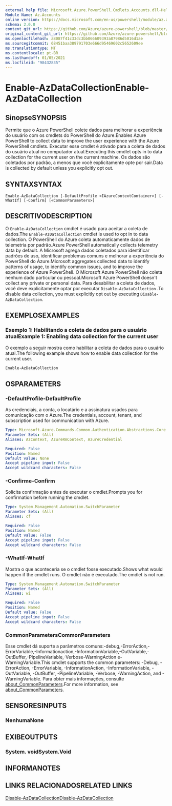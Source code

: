 ```yaml
---
external help file: Microsoft.Azure.PowerShell.Cmdlets.Accounts.dll-Help.xml
Module Name: Az.Accounts
online version: https://docs.microsoft.com/en-us/powershell/module/az.accounts/enable-azdatacollection
schema: 2.0.0
content_git_url: https://github.com/Azure/azure-powershell/blob/master/src/Accounts/Accounts/help/Enable-AzDataCollection.md
original_content_git_url: https://github.com/Azure/azure-powershell/blob/master/src/Accounts/Accounts/help/Enable-AzDataCollection.md
ms.openlocfilehash: a8087f41c33dc3bb066609393a87986d5016d1ae
ms.sourcegitcommit: 68451baa389791703e666d95469602c5652609ee
ms.translationtype: MT
ms.contentlocale: pt-BR
ms.lasthandoff: 01/05/2021
ms.locfileid: "98432835"
---
```

# <span data-ttu-id="e73f8-101">Enable-AzDataCollection</span><span class="sxs-lookup"><span data-stu-id="e73f8-101">Enable-AzDataCollection</span></span>

## <span data-ttu-id="e73f8-102">Sinopse</span><span class="sxs-lookup"><span data-stu-id="e73f8-102">SYNOPSIS</span></span>
<span data-ttu-id="e73f8-103">Permite que o Azure PowerShell colete dados para melhorar a experiência do usuário com os cmdlets do PowerShell do Azure.</span><span class="sxs-lookup"><span data-stu-id="e73f8-103">Enables Azure PowerShell to collect data to improve the user experience with the Azure PowerShell cmdlets.</span></span> <span data-ttu-id="e73f8-104">Executar esse cmdlet é ativado para a coleta de dados do usuário atual no computador atual.</span><span class="sxs-lookup"><span data-stu-id="e73f8-104">Executing this cmdlet opts in to data collection for the current user on the current machine.</span></span> <span data-ttu-id="e73f8-105">Os dados são coletados por padrão, a menos que você explicitamente opte por sair.</span><span class="sxs-lookup"><span data-stu-id="e73f8-105">Data is collected by default unless you explicitly opt out.</span></span>

## <span data-ttu-id="e73f8-106">SYNTAX</span><span class="sxs-lookup"><span data-stu-id="e73f8-106">SYNTAX</span></span>

```
Enable-AzDataCollection [-DefaultProfile <IAzureContextContainer>] [-WhatIf] [-Confirm] [<CommonParameters>]
```

## <span data-ttu-id="e73f8-107">DESCRITIVO</span><span class="sxs-lookup"><span data-stu-id="e73f8-107">DESCRIPTION</span></span>

<span data-ttu-id="e73f8-108">O `Enable-AzDataCollection` cmdlet é usado para aceitar a coleta de dados.</span><span class="sxs-lookup"><span data-stu-id="e73f8-108">The `Enable-AzDataCollection` cmdlet is used to opt in to data collection.</span></span> <span data-ttu-id="e73f8-109">O PowerShell do Azure coleta automaticamente dados de telemetria por padrão.</span><span class="sxs-lookup"><span data-stu-id="e73f8-109">Azure PowerShell automatically collects telemetry data by default.</span></span> <span data-ttu-id="e73f8-110">A Microsoft agrega dados coletados para identificar padrões de uso, identificar problemas comuns e melhorar a experiência do PowerShell do Azure.</span><span class="sxs-lookup"><span data-stu-id="e73f8-110">Microsoft aggregates collected data to identify patterns of usage, to identify common issues, and to improve the experience of Azure PowerShell.</span></span>
<span data-ttu-id="e73f8-111">O Microsoft Azure PowerShell não coleta nenhum dado particular ou pessoal.</span><span class="sxs-lookup"><span data-stu-id="e73f8-111">Microsoft Azure PowerShell doesn't collect any private or personal data.</span></span> <span data-ttu-id="e73f8-112">Para desabilitar a coleta de dados, você deve explicitamente optar por executar `Disable-AzDataCollection` .</span><span class="sxs-lookup"><span data-stu-id="e73f8-112">To disable data collection, you must explicitly opt out by executing `Disable-AzDataCollection`.</span></span>

## <span data-ttu-id="e73f8-113">EXEMPLOS</span><span class="sxs-lookup"><span data-stu-id="e73f8-113">EXAMPLES</span></span>

### <span data-ttu-id="e73f8-114">Exemplo 1: Habilitando a coleta de dados para o usuário atual</span><span class="sxs-lookup"><span data-stu-id="e73f8-114">Example 1: Enabling data collection for the current user</span></span>

<span data-ttu-id="e73f8-115">O exemplo a seguir mostra como habilitar a coleta de dados para o usuário atual.</span><span class="sxs-lookup"><span data-stu-id="e73f8-115">The following example shows how to enable data collection for the current user.</span></span>

```powershell
Enable-AzDataCollection
```

## <span data-ttu-id="e73f8-116">OS</span><span class="sxs-lookup"><span data-stu-id="e73f8-116">PARAMETERS</span></span>

### <span data-ttu-id="e73f8-117">-DefaultProfile</span><span class="sxs-lookup"><span data-stu-id="e73f8-117">-DefaultProfile</span></span>

<span data-ttu-id="e73f8-118">As credenciais, a conta, o locatário e a assinatura usados para comunicação com o Azure.</span><span class="sxs-lookup"><span data-stu-id="e73f8-118">The credentials, account, tenant, and subscription used for communication with Azure.</span></span>

```yaml
Type: Microsoft.Azure.Commands.Common.Authentication.Abstractions.Core.IAzureContextContainer
Parameter Sets: (All)
Aliases: AzContext, AzureRmContext, AzureCredential

Required: False
Position: Named
Default value: None
Accept pipeline input: False
Accept wildcard characters: False
```

### <span data-ttu-id="e73f8-119">-Confirme</span><span class="sxs-lookup"><span data-stu-id="e73f8-119">-Confirm</span></span>

<span data-ttu-id="e73f8-120">Solicita confirmação antes de executar o cmdlet.</span><span class="sxs-lookup"><span data-stu-id="e73f8-120">Prompts you for confirmation before running the cmdlet.</span></span>

```yaml
Type: System.Management.Automation.SwitchParameter
Parameter Sets: (All)
Aliases: cf

Required: False
Position: Named
Default value: False
Accept pipeline input: False
Accept wildcard characters: False
```

### <span data-ttu-id="e73f8-121">-WhatIf</span><span class="sxs-lookup"><span data-stu-id="e73f8-121">-WhatIf</span></span>

<span data-ttu-id="e73f8-122">Mostra o que aconteceria se o cmdlet fosse executado.</span><span class="sxs-lookup"><span data-stu-id="e73f8-122">Shows what would happen if the cmdlet runs.</span></span> <span data-ttu-id="e73f8-123">O cmdlet não é executado.</span><span class="sxs-lookup"><span data-stu-id="e73f8-123">The cmdlet is not run.</span></span>

```yaml
Type: System.Management.Automation.SwitchParameter
Parameter Sets: (All)
Aliases: wi

Required: False
Position: Named
Default value: False
Accept pipeline input: False
Accept wildcard characters: False
```

### <span data-ttu-id="e73f8-124">CommonParameters</span><span class="sxs-lookup"><span data-stu-id="e73f8-124">CommonParameters</span></span>

<span data-ttu-id="e73f8-125">Esse cmdlet dá suporte a parâmetros comuns:-debug,-ErrorAction,-ErrorVariable,-Informationaction,-InformationVariable,-OutVariable,-OutBuffer,-PipelineVariable,-Verbose-WarningAction e-WarningVariable.</span><span class="sxs-lookup"><span data-stu-id="e73f8-125">This cmdlet supports the common parameters: -Debug, -ErrorAction, -ErrorVariable, -InformationAction, -InformationVariable, -OutVariable, -OutBuffer, -PipelineVariable, -Verbose, -WarningAction, and -WarningVariable.</span></span> <span data-ttu-id="e73f8-126">Para obter mais informações, consulte [about_CommonParameters](/powershell/module/microsoft.powershell.core/about/about_commonparameters).</span><span class="sxs-lookup"><span data-stu-id="e73f8-126">For more information, see [about_CommonParameters](/powershell/module/microsoft.powershell.core/about/about_commonparameters).</span></span>

## <span data-ttu-id="e73f8-127">SENSORES</span><span class="sxs-lookup"><span data-stu-id="e73f8-127">INPUTS</span></span>

### <span data-ttu-id="e73f8-128">Nenhuma</span><span class="sxs-lookup"><span data-stu-id="e73f8-128">None</span></span>

## <span data-ttu-id="e73f8-129">EXIBE</span><span class="sxs-lookup"><span data-stu-id="e73f8-129">OUTPUTS</span></span>

### <span data-ttu-id="e73f8-130">System. void</span><span class="sxs-lookup"><span data-stu-id="e73f8-130">System.Void</span></span>

## <span data-ttu-id="e73f8-131">INFORMA</span><span class="sxs-lookup"><span data-stu-id="e73f8-131">NOTES</span></span>

## <span data-ttu-id="e73f8-132">LINKS RELACIONADOS</span><span class="sxs-lookup"><span data-stu-id="e73f8-132">RELATED LINKS</span></span>

[<span data-ttu-id="e73f8-133">Disable-AzDataCollection</span><span class="sxs-lookup"><span data-stu-id="e73f8-133">Disable-AzDataCollection</span></span>](./Disable-AzDataCollection.md)
